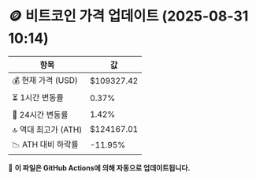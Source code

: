 # 🪙 비트코인 가격 업데이트 (2025-08-31 10:14)

| 항목                | 값 |
|--------------------|----------------|
| 💰 현재 가격 (USD) | $109327.42 |
| ⏳ 1시간 변동률    | 0.37% |
| 📆 24시간 변동률   | 1.42% |
| 🔝 역대 최고가 (ATH) | $124167.01 |
| 📉 ATH 대비 하락률 | -11.95% |

🔄 **이 파일은 GitHub Actions에 의해 자동으로 업데이트됩니다.**
